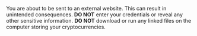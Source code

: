 You are about to be sent to an external website. This can result in
unintended consequences.
**DO NOT** enter your credentials or reveal any other
sensitive information.
**DO NOT** download or run any linked files on the
computer storing your cryptocurrencies.
